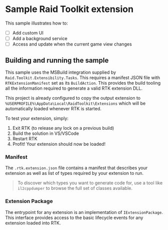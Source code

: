 # Sample Raid Toolkit extension

This sample illustrates how to:

- [ ] Add custom UI
- [ ] Add a background service
- [ ] Access and update when the current game view changes

## Building and running the sample

This sample uses the MSBuild integration supplied by `Raid.Toolkit.Extensibility.Tasks`. This requires a manifest JSON file with `RTKExtensionManifest` set as its `BuildAction`. This provides the build tooling all the information required to generate a valid RTK extension DLL.

This project is already configured to copy the output extension to `%USERPROFILE%\AppData\Local\RaidToolkit\Extensions` which will be automatically loaded whenever RTK is started.

To test your extension, simply:

1. Exit RTK (to release any lock on a previous build)
2. Build the solution in VS/VSCode
3. Restart RTK
4. Profit! Your extension should now be loaded!

### Manifest

The `.rtk.extension.json` file contains a manifest that describes your extension as well as list of types required by your extension to run.

> To discover which types you want to generate code for, use a tool like `il2cppdumper` to browse the full set of classes available.

### Extension Package

The entrypoint for any extension is an implementation of `IExtensionPackage`. This interface provides access to the basic lifecycle events for any extension loaded into RTK.
